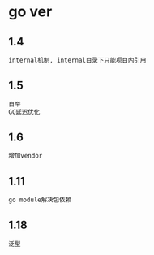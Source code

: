 # go ver

## 1.4

```bash
internal机制, internal目录下只能项目内引用
```

## 1.5

```bash
自举
GC延迟优化
```

## 1.6

```bash
增加vendor
```

## 1.11

```bash
go module解决包依赖
```

## 1.18

```bash
泛型
```